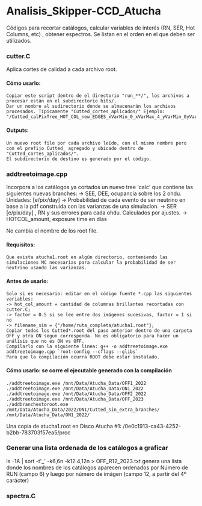 # Analisis_Skipper-CCD_Atucha
Códigos para recortar catálogos, calcular variables de interés (RN, SER, Hot Columns, etc) , obtener espectros.
Se listan en el orden en el que deben ser utilizados.

### cutter.C ###
Aplica cortes de calidad a cada archivo root. 

#### Cómo usarlo:
	Copiar este script dentro de el directorio "run_**/", los archivos a procesar están en el subdirectorio hits/. 
	Dar un nombre al sudirectorio donde se almacenarán los archivos procesados. Típicamente "Cutted_cortes_aplicados/" Ejemplo: "/Cutted_calPixTree_HOT_COL_new_EDGES_xVarMin_0_xVarMax_4_yVarMin_0yVarMax_4"

#### Outputs:	
	Un nuevo root file por cada archivo leído, con el mismo nombre pero con el prefijo Cutted_ agregado y ubicado dentro de "Cutted_cortes_aplicados/".
	El subdirectorio de destino es generado por el código.

### addtreetoimage.cpp ####

Incorpora a los catálogos ya cortados un nuevo tree 'calc' que contiene las siguientes nuevas branches: 
-> SEE, DEE, ocupancia sobre los 2 ohdu. Unidades: [e/pix/day]
-> Probabilidad de cada evento de ser neutrino en base a la pdf construida con las varianzas de una simulacion. 
-> SER [e/pix/day] , RN y sus errores para cada ohdu. Calculados por ajustes.
-> HOTCOL_amount, exposure time en días

No cambia el nombre de los root file.

#### Requisitos:
	Que exista atucha1.root en algún directorio, conteniendo las simulaciones MC necesarias para calcular la probabilidad de ser neutrino usando las varianzas.

#### Antes de usarlo:
	
	Solo si es necesario: editar en el código fuente *.cpp las siguientes variables: 
	-> hot_col_amount = cantidad de columnas brillantes recortadas con cutter.C; 
	-> factor = 0.5 si se lee entre dos imágenes sucesivas, factor = 1 si no
	-> filename_sim = {"/home/ruta_completa/atucha1.root"};
	Copiar todos los Cutted*.root del paso anterior dentro de una carpeta OFF y otra ON segun corresponda. No es obligatorio para hacer un análisis que no es ON vs OFF.
	Compilarlo con la siguiente linea: g++ -o addtreetoimage.exe addtreetoimage.cpp `root-config --cflags --glibs`
	Para que la compilación ocurra ROOT debe estar instalado.
	
#### Cómo usarlo: se corre el ejecutable generado con la compilación
	
	./addtreetoimage.exe /mnt/Data/Atucha_Data/OFF1_2022
	./addtreetoimage.exe /mnt/Data/Atucha_Data/ON1_2022
	./addtreetoimage.exe /mnt/Data/Atucha_Data/OFF2_2022
	./addtreetoimage.exe /mnt/Data/Atucha_Data/OFF_2023
	./addbranchestoroot.exe /mnt/Data/Atucha_Data/2022/ON1/Cutted_sin_extra_branches/ /mnt/Data/Atucha_Data/ON1_2022/
	

Una copia de atucha1.root en Disco Atucha #1: /0e0c1913-ca43-4252-b2bb-783703f57ea5/proc
### Generar una lista ordenada de los catálogos a graficar ###
ls -1A | sort -t'_' -k6,6n -k12.4,12n > OFF_R12_2023.txt
genera una lista donde los nombres de los catálogos aparecen ordenados por Número de RUN (campo 6) y luego por número de imágen (campo 12, a partir del 4º carácter)


### spectra.C ###



